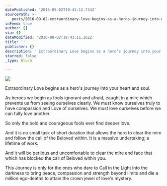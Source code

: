 ```yaml
---
datePublished: '2016-09-02T19:43:12.734Z'
sourcePath: >-
  _posts/2016-09-02-extraordinary-love-begins-as-a-heros-journey-into-your-hea.md
inFeed: true
author: []
via: {}
dateModified: '2016-09-02T19:43:11.162Z'
title: ''
publisher: {}
description: ' Extraordinary Love begins as a hero’s journey into your heart and soul.'
starred: false
_type: Blurb

---
```

![](https://the-grid-user-content.s3-us-west-2.amazonaws.com/01666999-76e1-424b-a807-2cfe49970887.jpg)

Extraordinary Love begins as a hero's journey into your heart and soul.

As heroes we begin as fools ignorant and afraid, caught in a mire which prevents us from seeing ourselves clearly. We must know ourselves truly to have compassion and Love of ourselves. We must love ourselves before we can fully love another.

So only the bold and courageous fools ever find deeper love.

And it is no small task of short duration that allows the hero to clear the mire and follow the call of the Beloved within. It is a massive undertaking; a lifetime of work.

And it will be perilous and uncomfortable to clear the mire and face that which has blocked the call of Beloved within you.

This Journey is only for the ones who dare to Call in the Light into the darkness to bring peace, compassion and strength beyond limits and die a million ego-deaths to attain the crown jewel of love's mystery.